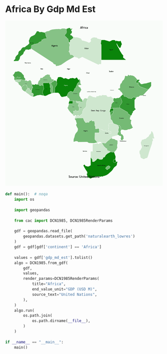 # Africa By Gdp Md Est

<p  align="center">
    <img src="https://raw.githubusercontent.com/nuuuwan/continuous_area_cartograms/main/examples/africa_by_gdp_md_est/animated.gif" alt="alt" />
</p>

```python
def main():  # noqa
    import os

    import geopandas

    from cac import DCN1985, DCN1985RenderParams

    gdf = geopandas.read_file(
        geopandas.datasets.get_path('naturalearth_lowres')
    )
    gdf = gdf[gdf['continent'] == 'Africa']

    values = gdf['gdp_md_est'].tolist()
    algo = DCN1985.from_gdf(
        gdf,
        values,
        render_params=DCN1985RenderParams(
            title="Africa",
            end_value_unit="GDP (USD M)",
            source_text="United Nations",
        ),
    )
    algo.run(
        os.path.join(
            os.path.dirname(__file__),
        )
    )

if __name__ == "__main__":
    main()

```
